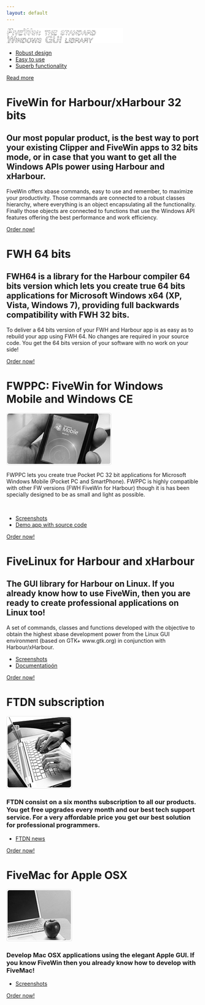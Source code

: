 ```yaml
---
layout: default
---
```


<div id="content">
        <div class="row-1">
          <div class="wrapper">
            <div class="col-1">
              <div class="info-box">
                <div class="wrapper"><img src="images/box-title.gif" alt="FIVEWIN: The standard Windows library" />
                  <ul>
                    <li><a href="http://wiki.fivetechsoft.com/doku.php?id=fivewin_architecture">Robust design</a></li>
                    <li><a href="http://wiki.fivetechsoft.com/doku.php?id=fivewin_tutorial">Easy to use</a></li>
                    <li><a href="http://forums.fivetechsupport.com/viewtopic.php?f=17&t=24170&start=0">Superb functionality</a></li>
                  </ul>
                  <span><a href="http://wiki.fivetechsoft.com">Read more</a></span> </div>
              </div>
            </div>
            <div class="col-2">
              <div class="wrapper">
                <div class="title"><h1>FiveWin for Harbour/xHarbour 32 bits</h1></div>
                <h2>Our most popular product, is the best way to port your existing Clipper and FiveWin apps to 32 
                	  bits mode, or in case that you want to get all the Windows APIs power using Harbour and xHarbour.</h2>
                <div class="indent-left">
                  <p>FiveWin offers xbase commands, easy to use and remember, to maximize your productivity. Those 
                  	 commands are connected to a robust classes hierarchy, where everything is an object encapsulating 
                  	 all the functionality. Finally those objects are connected to functions that use the Windows API 
                  	 features offering the best performance and work efficiency.</p>
                  <a href="purchase" class="link"><span><span>Order now!</span></span></a>
                  <div class="clear"></div>
                </div>
              </div>
            </div>
          </div>
        </div>
        <div class="row-2">
          <div class="line-ver-1">
            <div class="line-ver-2">
              <div class="wrapper">
                <div class="col-1">
                  <div class="wrapper">
                    <div class="title-1"><h1>FWH 64 bits</h1></div>
                    <h2>FWH64 is a library for the Harbour compiler 64 bits version which lets you create true 64 
                    	  bits applications for Microsoft Windows x64 (XP, Vista, Windows 7), providing full backwards 
                    	  compatibility with FWH 32 bits.</h2>
                    <p class="extra1">To deliver a 64 bits version of your FWH and Harbour app is as easy as to 
                    	  rebuild your app using FWH 64. No changes are required in your source code. You get the 64 
                    	  bits version of your software with no work on your side!</p>
                    <a href="purchase" class="link"><span><span>Order now!</span></span></a>
                  </div>
                </div>
                <div class="col-2">
                  <div class="wrapper">
                    <div class="title-1"><h1>FWPPC: FiveWin for Windows Mobile and Windows CE</h1></div>
                    <img src="images/2page-img1.jpg" class="picture-position" alt="" />
                    <p class="no-indent">FWPPC lets you create true Pocket PC 32 bit applications for Microsoft Windows 
                    	Mobile (Pocket PC and SmartPhone). FWPPC is highly compatible with other FW versions (FWH 
                    	FiveWin for Harbour) though it is has been specially designed to be as small and light as 
                    	possible.</p><br>
                    <ul class="list">
                      <li><a href="http://forums.fivetechsupport.com/viewtopic.php?f=4&t=22898&start=0">Screenshots</a></li>
                      <li><a href="http://www.fivetechsoft.com/files/clients.zip">Demo app with source code</a></li>
                    </ul>
                    <div class="clear"></div>
                    <a href="purchase" class="link"><span><span>Order now!</span></span></a>
                  </div>
                </div>
                <div class="col-3">
                  <div class="wrapper">
                    <div class="title-1"><h1>FiveLinux for Harbour and xHarbour</h1></div>
                    <h2>The GUI library for Harbour on Linux. If you already know how to use FiveWin, then you are 
                    	  ready to create professional applications on Linux too!</h2>
                    <p class="extra1">A set of commands, classes and functions developed with the objective to obtain 
                    	the highest xbase development power from the Linux GUI environment (based on GTK+ www.gtk.org) 
                    	in conjunction with Harbour/xHarbour.</p>
                    <ul class="list">
                      <li><a href="http://forums.fivetechsupport.com/viewtopic.php?f=11&t=22899&start=0">Screenshots</a></li>
                      <li><a href="http://wiki.fivetechsoft.com/doku.php?id=fivelinux_documentation">Documentatioón</a></li>
                    </ul>
                    <div class="clear"></div>
                    <a href="purchase" class="link"><span><span>Order now!</span></span></a>
                  </div>
                </div>
                <div class="clear"></div>
              </div>
            </div>
          </div>
        </div>
        <div class="row-3">
          <div class="wrapper">
            <div class="box">
              <div class="border-top">
                <div class="border-bot">
                  <div class="border-left">
                    <div class="border-right">
                      <div class="corner-top-left">
                        <div class="corner-top-right">
                          <div class="corner-bot-left">
                            <div class="corner-bot-right">
                              <div class="inner">
                                <div class="wrapper">
                                    <div class="col-1">
                                      <div class="title-2"><h1>FTDN subscription</h1></div>
                                      <img src="images/2page-img3.jpg" class="fleft" alt="" />
                                      <h3>FTDN consist on a six months subscription to all our products. You get free 
                                      	  upgrades every month and our best tech support service. For a very affordable 
                                      	  price you get our best solution for professional programmers.</h3>
                                      <ul class="list-1 fleft">
                                         <li><a href="http://forums.fivetechsupport.com/viewforum.php?f=16">FTDN news</a></li>
                                      </ul>
                                      <div class="clear"></div>
                                      <a href="purchase" class="link"><span><span>Order now!</span></span></a>
                                      <div class="clear"></div>
                                    </div>
                                    <div class="col-2">
                                      <div class="title-2"><h1>FiveMac for Apple OSX</h1></div>
                                      <img src="images/1page-img1.jpg" class="fleft" alt="" />
                                      <h3>Develop Mac OSX applications using the elegant Apple GUI. If you know FiveWin 
                                      	then you already know how to develop with FiveMac!</h3>
                                      <ul class="list-1 fleft">
                                         <li><a href="http://forums.fivetechsupport.com/viewtopic.php?f=5&t=4779&start=0">Screenshots</a></li>
                                      </ul>
                                      <div class="clear"></div>
                                      <a href="purchase" class="link"><span><span>Order now!</span></span></a>
                                      <div class="clear"></div>
                                    </div>
                                </div>
                              </div>
                            </div>
                          </div>
                        </div>
                      </div>
                    </div>
                  </div>
                </div>
              </div>
            </div>
          </div>
        </div>
      </div>
